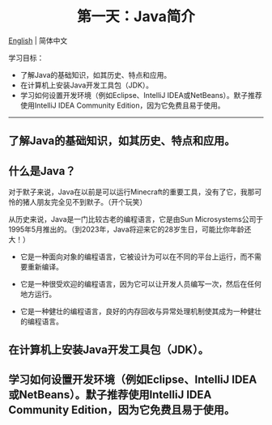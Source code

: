 <div align="center">
    <h1>第一天：Java简介</h1>
</div>

[English](FIRST_DAY_en.md) | 简体中文

学习目标：

- 了解Java的基础知识，如其历史、特点和应用。
- 在计算机上安装Java开发工具包（JDK）。
- 学习如何设置开发环境（例如Eclipse、IntelliJ IDEA或NetBeans）。默子推荐使用IntelliJ IDEA Community Edition，因为它免费且易于使用。

---

## 了解Java的基础知识，如其历史、特点和应用。

## 什么是Java？

对于默子来说，Java在以前是可以运行Minecraft的重要工具，没有了它，我那可怜的猪人朋友完全见不到默子。（开个玩笑）

从历史来说，Java是一门比较古老的编程语言，它是由Sun Microsystems公司于1995年5月推出的。（到2023年，Java将迎来它的28岁生日，可能比你年龄还大！）

- 它是一种面向对象的编程语言，它被设计为可以在不同的平台上运行，而不需要重新编译。

- 它是一种很受欢迎的编程语言，因为它可以让开发人员编写一次，然后在任何地方运行。

- 它是一种健壮的编程语言，良好的内存回收与异常处理机制使其成为一种健壮的编程语言。

## 在计算机上安装Java开发工具包（JDK）。

## 学习如何设置开发环境（例如Eclipse、IntelliJ IDEA或NetBeans）。默子推荐使用IntelliJ IDEA Community Edition，因为它免费且易于使用。

<!--TODO: 完善第一天的内容-->